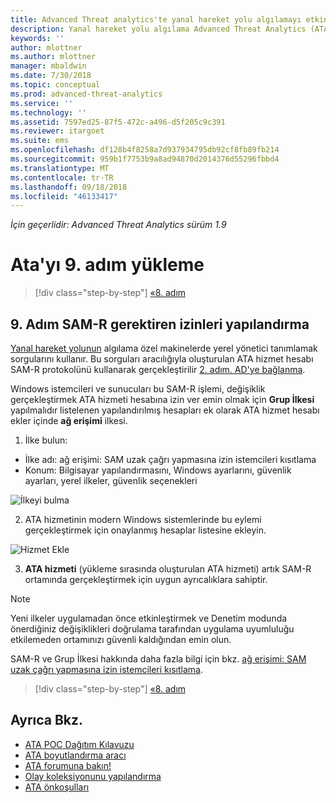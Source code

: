 ```yaml
---
title: Advanced Threat analytics'te yanal hareket yolu algılamayı etkinleştirmek için SAM-r'yi Yapılandır | Microsoft Docs
description: Yanal hareket yolu algılama Advanced Threat Analytics (ATA) içinde etkinleştirmek için SAM-r'yi Yapılandır açıklar
keywords: ''
author: mlottner
ms.author: mlottner
manager: mbaldwin
ms.date: 7/30/2018
ms.topic: conceptual
ms.prod: advanced-threat-analytics
ms.service: ''
ms.technology: ''
ms.assetid: 7597ed25-87f5-472c-a496-d5f205c9c391
ms.reviewer: itargoet
ms.suite: ems
ms.openlocfilehash: df128b4f8258a7d937934795db92cf8fb89fb214
ms.sourcegitcommit: 959b1f7753b9a8ad94870d2014376d55296fbbd4
ms.translationtype: MT
ms.contentlocale: tr-TR
ms.lasthandoff: 09/18/2018
ms.locfileid: "46133417"
---
```

*İçin geçerlidir: Advanced Threat Analytics sürüm 1.9*

# <a name="install-ata---step-9"></a>Ata'yı 9. adım yükleme

>[!div class="step-by-step"]
[«8. adım](install-ata-step7.md)

## <a name="step-9-configure-sam-r-required-permissions"></a>9. Adım SAM-R gerektiren izinleri yapılandırma

[Yanal hareket yolunun](use-case-lateral-movement-path.md) algılama özel makinelerde yerel yönetici tanımlamak sorgularını kullanır. Bu sorguları aracılığıyla oluşturulan ATA hizmet hesabı SAM-R protokolünü kullanarak gerçekleştirilir [2. adım. AD'ye bağlanma](install-ata-step2.md).
 
Windows istemcileri ve sunucuları bu SAM-R işlemi, değişiklik gerçekleştirmek ATA hizmeti hesabına izin ver emin olmak için **Grup İlkesi** yapılmalıdır listelenen yapılandırılmış hesapları ek olarak ATA hizmet hesabı ekler içinde **ağ erişimi** ilkesi.

1. İlke bulun:

 - İlke adı: ağ erişimi: SAM uzak çağrı yapmasına izin istemcileri kısıtlama
 - Konum: Bilgisayar yapılandırmasını, Windows ayarlarını, güvenlik ayarları, yerel ilkeler, güvenlik seçenekleri
  
  ![İlkeyi bulma](./media/samr-policy-location.png)

2. ATA hizmetinin modern Windows sistemlerinde bu eylemi gerçekleştirmek için onaylanmış hesaplar listesine ekleyin.
 
  ![Hizmet Ekle](./media/samr-add-service.png)

3. **ATA hizmeti** (yükleme sırasında oluşturulan ATA hizmeti) artık SAM-R ortamında gerçekleştirmek için uygun ayrıcalıklara sahiptir.

> [!NOTE]
> Yeni ilkeler uygulamadan önce etkinleştirmek ve Denetim modunda önerdiğiniz değişiklikleri doğrulama tarafından uygulama uyumluluğu etkilemeden ortamınızı güvenli kaldığından emin olun. 

 SAM-R ve Grup İlkesi hakkında daha fazla bilgi için bkz. [ağ erişimi: SAM uzak çağrı yapmasına izin istemcileri kısıtlama](https://docs.microsoft.com/windows/security/threat-protection/security-policy-settings/network-access-restrict-clients-allowed-to-make-remote-sam-calls).


>[!div class="step-by-step"]
[«8. adım](install-ata-step7.md)

## <a name="see-also"></a>Ayrıca Bkz.
- [ATA POC Dağıtım Kılavuzu](http://aka.ms/atapoc)
- [ATA boyutlandırma aracı](http://aka.ms/atasizingtool)
- [ATA forumuna bakın!](https://social.technet.microsoft.com/Forums/security/home?forum=mata)
- [Olay koleksiyonunu yapılandırma](configure-event-collection.md)
- [ATA önkoşulları](ata-prerequisites.md)
